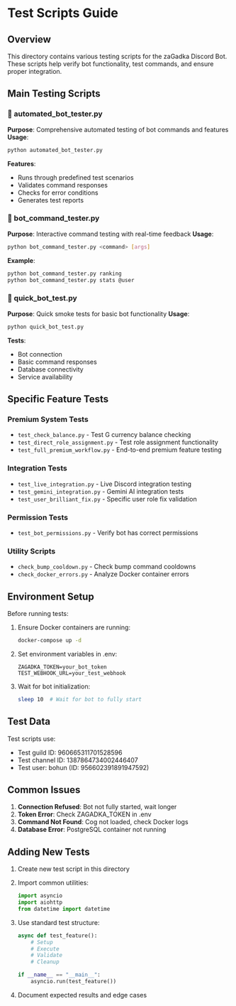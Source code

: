 # Test Scripts Guide

## Overview
This directory contains various testing scripts for the zaGadka Discord Bot. These scripts help verify bot functionality, test commands, and ensure proper integration.

## Main Testing Scripts

### 🔧 automated_bot_tester.py
**Purpose**: Comprehensive automated testing of bot commands and features
**Usage**: 
```bash
python automated_bot_tester.py
```
**Features**:
- Runs through predefined test scenarios
- Validates command responses
- Checks for error conditions
- Generates test reports

### 🔧 bot_command_tester.py
**Purpose**: Interactive command testing with real-time feedback
**Usage**:
```bash
python bot_command_tester.py <command> [args]
```
**Example**:
```bash
python bot_command_tester.py ranking
python bot_command_tester.py stats @user
```

### 🔧 quick_bot_test.py
**Purpose**: Quick smoke tests for basic bot functionality
**Usage**:
```bash
python quick_bot_test.py
```
**Tests**:
- Bot connection
- Basic command responses
- Database connectivity
- Service availability

## Specific Feature Tests

### Premium System Tests
- `test_check_balance.py` - Test G currency balance checking
- `test_direct_role_assignment.py` - Test role assignment functionality
- `test_full_premium_workflow.py` - End-to-end premium feature testing

### Integration Tests
- `test_live_integration.py` - Live Discord integration testing
- `test_gemini_integration.py` - Gemini AI integration tests
- `test_user_brilliant_fix.py` - Specific user role fix validation

### Permission Tests
- `test_bot_permissions.py` - Verify bot has correct permissions

### Utility Scripts
- `check_bump_cooldown.py` - Check bump command cooldowns
- `check_docker_errors.py` - Analyze Docker container errors

## Environment Setup

Before running tests:
1. Ensure Docker containers are running:
   ```bash
   docker-compose up -d
   ```

2. Set environment variables in .env:
   ```
   ZAGADKA_TOKEN=your_bot_token
   TEST_WEBHOOK_URL=your_test_webhook
   ```

3. Wait for bot initialization:
   ```bash
   sleep 10  # Wait for bot to fully start
   ```

## Test Data

Test scripts use:
- Test guild ID: 960665311701528596
- Test channel ID: 1387864734002446407
- Test user: bohun (ID: 956602391891947592)

## Common Issues

1. **Connection Refused**: Bot not fully started, wait longer
2. **Token Error**: Check ZAGADKA_TOKEN in .env
3. **Command Not Found**: Cog not loaded, check Docker logs
4. **Database Error**: PostgreSQL container not running

## Adding New Tests

1. Create new test script in this directory
2. Import common utilities:
   ```python
   import asyncio
   import aiohttp
   from datetime import datetime
   ```

3. Use standard test structure:
   ```python
   async def test_feature():
       # Setup
       # Execute
       # Validate
       # Cleanup
   
   if __name__ == "__main__":
       asyncio.run(test_feature())
   ```

4. Document expected results and edge cases